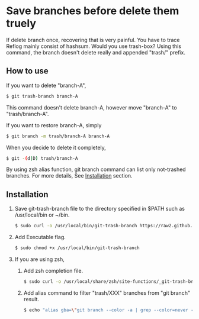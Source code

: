 # Save branches before delete them truely

If delete branch once, recovering that is very painful.
You have to trace Reflog mainly consist of hashsum.
Would you use trash-box? Using this command, the branch doesn't delete really and
appended "trash/" prefix.

## How to use

If you want to delete "branch-A",

~~~ sh
$ git trash-branch branch-A
~~~

This command doesn't delete branch-A, however move "branch-A" to "trash/branch-A".

If you want to restore branch-A, simply

~~~ sh
$ git branch -m trash/branch-A branch-A
~~~

When you decide to delete it completely,

~~~ sh
$ git -(d|D) trash/branch-A
~~~

By using zsh alias function, git branch command can list only not-trashed branches.
For more details, See [Installation](installation) section.

## Installation

1. Save git-trash-branch file to the directory specified in $PATH such as /usr/local/bin or ~/bin.

    ~~~ sh
    $ sudo curl -o /usr/local/bin/git-trash-branch https://raw2.github.com/bigwheel/git-trash-branch/master/git-trash-branch
    ~~~

2. Add Executable flag.

    ~~~ sh
    $ sudo chmod +x /usr/local/bin/git-trash-branch
    ~~~

3. If you are using zsh,
    1. Add zsh completion file.

        ~~~ sh
        $ sudo curl -o /usr/local/share/zsh/site-functions/_git-trash-branch https://raw2.github.com/bigwheel/git-trash-branch/master/zsh/_git-trash-branch
        ~~~

    2. Add alias command to filter "trash/XXX" branches from "git branch" result.
    
        ~~~ sh
        $ echo "alias gba=\"git branch --color -a | grep --color=never -v ' trash/'\"" >> ~/.zshrc
        ~~~
